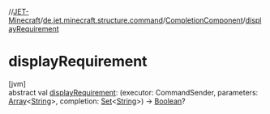 //[JET-Minecraft](../../../index.md)/[de.jet.minecraft.structure.command](../index.md)/[CompletionComponent](index.md)/[displayRequirement](display-requirement.md)

# displayRequirement

[jvm]\
abstract val [displayRequirement](display-requirement.md): (executor: CommandSender, parameters: [Array](https://kotlinlang.org/api/latest/jvm/stdlib/kotlin/-array/index.html)&lt;[String](https://kotlinlang.org/api/latest/jvm/stdlib/kotlin/-string/index.html)&gt;, completion: [Set](https://kotlinlang.org/api/latest/jvm/stdlib/kotlin.collections/-set/index.html)&lt;[String](https://kotlinlang.org/api/latest/jvm/stdlib/kotlin/-string/index.html)&gt;) -&gt; [Boolean](https://kotlinlang.org/api/latest/jvm/stdlib/kotlin/-boolean/index.html)?
